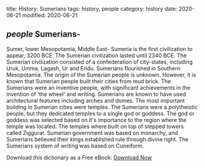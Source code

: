 title: History: Sumerians
tags: history, people
category: history
date: 2020-06-21
modified: 2020-06-21

## _people_  Sumerians-
Sumer, lower Mesopotamia, Middle East-
Sumeria is
the first civilization to appear,   3200 BCE.  The Sumerian
civilization lasted until   2340 BCE.
  The Sumerian civilization
consisted of a confederation of city-states, including Uruk, Umma,
Lagash, Ur and Eridu.  Sumerians flourished in Southern Mesopotamia.
The origin of the Sumerian people is unknown. However, it is known
that Sumerian people built their cities from mud brick.  The Sumerians
were an inventive people, with significant achievements in the
invention of 'the wheel' and writing. Sumerians are known to have used
architectural features including arches and domes.   The most
important building in Sumerian cities were temples.   The Sumerians
were a polytheistic people, but they dedicated temples to a single god
or goddess.  The god or goddess was selected based on it's importance to
the region where the temple was located. The temples where built on
top of stepped towers called   Ziggurat. Sumerian
government was based on monarchy, and Sumerians believed their kings
established rule through divine right.  The Sumerians system of
writing was based on   Cuneiform.


Download *this* dictionary as a Free eBook: [Download Now]({static}static/CairnsHistoryDictionary.pdf)

